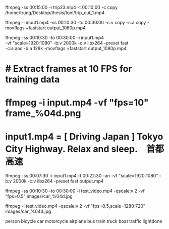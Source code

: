 ffmpeg -ss 00:15:00 -i trip23.mp4 -t 00:10:00 -c copy /home/trung/Desktop/thesis/tool/trip_cut_1.mp4

ffmpeg -i input1.mp4 -ss 00:10:30 -to 00:30:00 -c:v copy -c:a copy -movflags +faststart output_1080p.mp4

ffmpeg -ss 00:10:30 -to 00:30:00 -i input1.mp4 \
-vf "scale=1920:1080" -b:v 2000k -c:v libx264 -preset fast \
-c:a aac -b:a 128k -movflags +faststart output_1080p.mp4


# # Extract frames at 10 FPS for training data
# ffmpeg -i input.mp4 -vf "fps=10" frame_%04d.png
# input1.mp4 = [ Driving Japan ] Tokyo City Highway. Relax and sleep.　首都高速

ffmpeg -ss 00:07:30 -i input1.mp4 -t 00:22:30 -an -vf "scale=1920:1080" -b:v 2000k -c:v libx264 -preset fast output.mp4



ffmpeg -ss 00:10:30 -to 00:30:00 -i test_video.mp4 -qscale:v 2 -vf "fps=0.5" images/car_%04d.jpg


ffmpeg -i test_video.mp4 -qscale:v 2 -vf "fps=0.5,scale=1280:720" images/car_%04d.jpg




person
bicycle
car
motorcycle
airplane
bus
train
truck
boat
traffic lightdone